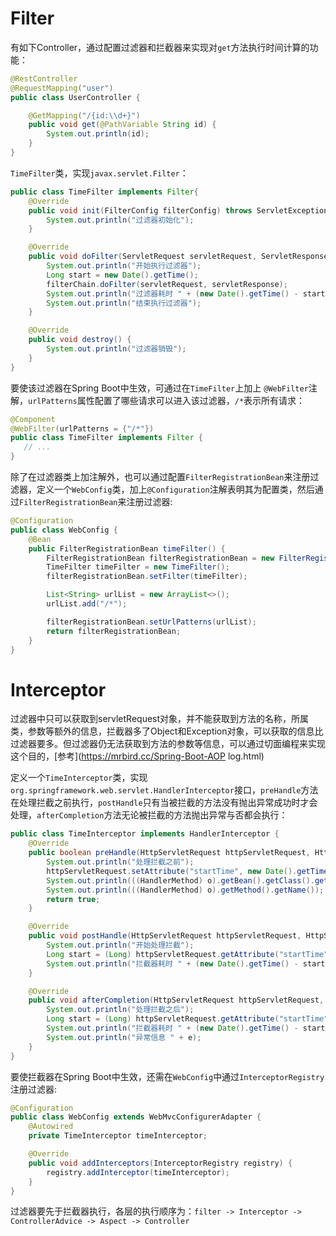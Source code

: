 # Filter



有如下Controller，通过配置过滤器和拦截器来实现对`get`方法执行时间计算的功能：

```java
@RestController
@RequestMapping("user")
public class UserController {

    @GetMapping("/{id:\\d+}")
    public void get(@PathVariable String id) {
        System.out.println(id);
    }
}
```



`TimeFilter`类，实现`javax.servlet.Filter`：

```java
public class TimeFilter implements Filter{
    @Override
    public void init(FilterConfig filterConfig) throws ServletException {
        System.out.println("过滤器初始化");
    }

    @Override
    public void doFilter(ServletRequest servletRequest, ServletResponse servletResponse, FilterChain filterChain) throws IOException, ServletException {
        System.out.println("开始执行过滤器");
        Long start = new Date().getTime();
        filterChain.doFilter(servletRequest, servletResponse);
        System.out.println("过滤器耗时 " + (new Date().getTime() - start));
        System.out.println("结束执行过滤器");
    }

    @Override
    public void destroy() {
        System.out.println("过滤器销毁");
    }
}
```



要使该过滤器在Spring Boot中生效，可通过在`TimeFilter`上加上 `@WebFilter`注解，`urlPatterns`属性配置了哪些请求可以进入该过滤器，`/*`表示所有请求：

```java
@Component
@WebFilter(urlPatterns = {"/*"})
public class TimeFilter implements Filter {
   // ...
}
```



除了在过滤器类上加注解外，也可以通过配置`FilterRegistrationBean`来注册过滤器，定义一个`WebConfig`类，加上`@Configuration`注解表明其为配置类，然后通过`FilterRegistrationBean`来注册过滤器:

```java
@Configuration
public class WebConfig {
    @Bean
    public FilterRegistrationBean timeFilter() {
        FilterRegistrationBean filterRegistrationBean = new FilterRegistrationBean();
        TimeFilter timeFilter = new TimeFilter();
        filterRegistrationBean.setFilter(timeFilter);

        List<String> urlList = new ArrayList<>();
        urlList.add("/*");

        filterRegistrationBean.setUrlPatterns(urlList);
        return filterRegistrationBean;
    }
}
```









# Interceptor



过滤器中只可以获取到servletRequest对象，并不能获取到方法的名称，所属类，参数等额外的信息，拦截器多了Object和Exception对象，可以获取的信息比过滤器要多。但过滤器仍无法获取到方法的参数等信息，可以通过切面编程来实现这个目的，[参考](https://mrbird.cc/Spring-Boot-AOP log.html)

 

定义一个`TimeInterceptor`类，实现`org.springframework.web.servlet.HandlerInterceptor`接口，`preHandle`方法在处理拦截之前执行，`postHandle`只有当被拦截的方法没有抛出异常成功时才会处理，`afterCompletion`方法无论被拦截的方法抛出异常与否都会执行：

```java
public class TimeInterceptor implements HandlerInterceptor {
    @Override
    public boolean preHandle(HttpServletRequest httpServletRequest, HttpServletResponse httpServletResponse, Object o) throws Exception {
        System.out.println("处理拦截之前");
        httpServletRequest.setAttribute("startTime", new Date().getTime());
        System.out.println(((HandlerMethod) o).getBean().getClass().getName());
        System.out.println(((HandlerMethod) o).getMethod().getName());
        return true;
    }

    @Override
    public void postHandle(HttpServletRequest httpServletRequest, HttpServletResponse httpServletResponse, Object o, ModelAndView modelAndView) throws Exception {
        System.out.println("开始处理拦截");
        Long start = (Long) httpServletRequest.getAttribute("startTime");
        System.out.println("拦截器耗时 " + (new Date().getTime() - start));
    }

    @Override
    public void afterCompletion(HttpServletRequest httpServletRequest, HttpServletResponse httpServletResponse, Object o, Exception e) throws Exception {
        System.out.println("处理拦截之后");
        Long start = (Long) httpServletRequest.getAttribute("startTime");
        System.out.println("拦截器耗时 " + (new Date().getTime() - start));
        System.out.println("异常信息 " + e);
    }
}
```



要使拦截器在Spring Boot中生效，还需在`WebConfig`中通过`InterceptorRegistry`注册过滤器:

```java
@Configuration
public class WebConfig extends WebMvcConfigurerAdapter {
    @Autowired
    private TimeInterceptor timeInterceptor;

    @Override
    public void addInterceptors(InterceptorRegistry registry) {
        registry.addInterceptor(timeInterceptor);
    }
}
```



过滤器要先于拦截器执行，各层的执行顺序为：`filter -> Interceptor -> ControllerAdvice -> Aspect -> Controller` 